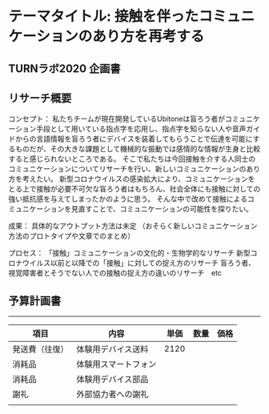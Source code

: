 # テーマタイトル: **接触を伴ったコミュニケーションのあり方を再考する**
## TURNラボ2020 企画書

## リサーチ概要

コンセプト：
私たちチームが現在開発しているUbitoneは盲ろう者がコミュニケーション手段として用いている指点字を応用し、指点字を知らない人や音声ガイドからの言語情報を盲ろう者にデバイスを装着してもらうことで伝達を可能にするものだが、その大きな課題として機械的な振動では感情的な情報が生身と比較すると感じられないところである。
そこで私たちは今回接触を介する人同士のコミュニケーションについてリサーチを行い、新しいコミュニケーションのあり方を考えたい。
新型コロナウイルスの感染拡大により、コミュニケーションをとる上で接触が必要不可欠な盲ろう者はもちろん、社会全体にも接触に対しての強い抵抗感を与えてしまったかのように思う。
そんな中で改めて接触によるコミュニケーションを見直すことで、コミュニケーションの可能性を探りたい。

成果：
具体的なアウトプット方法は未定
（おそらく新しいコミュニケーション方法のプロトタイプや文章でのまとめ）

プロセス：
「接触」コミュニケーションの文化的・生物学的なリサーチ
新型コロナウイルス以前と以降での「接触」に対しての捉え方のリサーチ
盲ろう者、視覚障害者とそうでない人での接触の捉え方の違いのリサーチ　etc

## 予算計画書
---
項目 | 内容 | 単価 | 数量 | 価格 
--|--|--|--|--
発送費（往復）|体験用デバイス送料|2120|
消耗品|体験用スマートフォン|
消耗品|体験用デバイス部品|
謝礼|外部協力者への謝礼|
|||||
